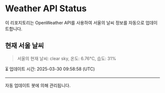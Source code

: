 
# Weather API Status

이 리포지토리는 OpenWeather API를 사용하여 서울의 날씨 정보를 자동으로 업데이트합니다.

## 현재 서울 날씨
> 서울의 현재 날씨: clear sky, 온도: 6.76°C, 습도: 31%

⏳ 업데이트 시간: 2025-03-30 09:58:58 (UTC)

---
자동 업데이트 봇에 의해 관리됩니다.
